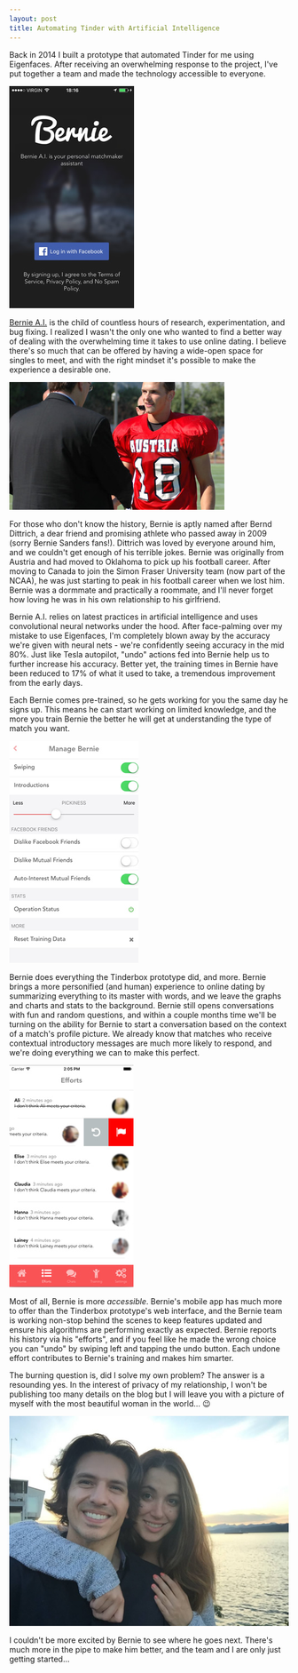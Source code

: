 ```yaml
---
layout: post
title: Automating Tinder with Artificial Intelligence
---
```


Back in 2014 I built a prototype that automated Tinder for me using Eigenfaces. After receiving an overwhelming response to the project, I've put together a team and made the technology accessible to everyone.

<img src="/uploads/bernie_login.jpg" alt="Bernie Dating Assistant | Automate Tinder" />

<a href="https://itunes.apple.com/us/app/bernie-a.i./id1068738111">Bernie A.I.</a> is the child of countless hours of research, experimentation, and bug fixing. I realized I wasn't the only one who wanted to find a better way of dealing with the overwhelming time it takes to use online dating. I believe there's so much that can be offered by having a wide-open space for singles to meet, and with the right mindset it's possible to make the experience a desirable one.

<img src="/uploads/bernd_1.jpg" alt="Bernd Dittrich" />

For those who don't know the history, Bernie is aptly named after Bernd Dittrich, a dear friend and promising athlete who passed away in 2009 (sorry Bernie Sanders fans!). Dittrich was loved by everyone around him, and we couldn't get enough of his terrible jokes. Bernie was originally from Austria and had moved to Oklahoma to pick up his football career. After moving to Canada to join the Simon Fraser University team (now part of the NCAA), he was just starting to peak in his football career when we lost him. Bernie was a dormmate and practically a roommate, and I'll never forget how loving he was in his own relationship to his girlfriend.

Bernie A.I. relies on latest practices in artificial intelligence and uses convolutional neural networks under the hood. After face-palming over my mistake to use Eigenfaces, I'm completely blown away by the accuracy we're given with neural nets - we're confidently seeing accuracy in the mid 80%. Just like Tesla autopilot, "undo" actions fed into Bernie help us to further increase his accuracy. Better yet, the training times in Bernie have been reduced to 17% of what it used to take, a tremendous improvement from the early days.

Each Bernie comes pre-trained, so he gets working for you the same day he signs up. This means he can start working on limited knowledge, and the more you train Bernie the better he will get at understanding the type of match you want.

<img src="/uploads/bernie_settings.jpg" alt="Bernie Settings | Automate Tinder Happn" />

Bernie does everything the Tinderbox prototype did, and more. Bernie brings a more personified (and human) experience to online dating by summarizing everything to its master with words, and we leave the graphs and charts and stats to the background. Bernie still opens conversations with fun and random questions, and within a couple months time we'll be turning on the ability for Bernie to start a conversation based on the context of a match's profile picture. We already know that matches who receive contextual introductory messages are much more likely to respond, and we're doing everything we can to make this perfect.

<img src="/uploads/bernie_efforts.jpg" alt="Bernie Dating Assistant | Automate Happn" />

Most of all, Bernie is more <em>accessible</em>. Bernie's mobile app has much more to offer than the Tinderbox prototype's web interface, and the Bernie team is working non-stop behind the scenes to keep features updated and ensure his algorithms are performing exactly as expected. Bernie reports his history via his "efforts", and if you feel like he made the wrong choice you can "undo" by swiping left and tapping the undo button. Each undone effort contributes to Bernie's training and makes him smarter.

The burning question is, did I solve my own problem? The answer is a resounding yes. In the interest of privacy of my relationship, I won't be publishing too many details on the blog but I will leave you with a picture of myself with the most beautiful woman in the world... 😉

<img src="/uploads/bernie_justinlove.jpg" alt="Bernie Dating Assistant | Justin in Love" />

I couldn't be more excited by Bernie to see where he goes next. There's much more in the pipe to make him better, and the team and I are only just getting started...